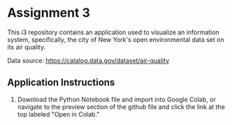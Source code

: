 # Assignment 3
This i3 repository contains an application used to visualize an information system, specifically, the city of New York's open environmental data set on its air quality.

Data source: https://catalog.data.gov/dataset/air-quality

## Application Instructions
1. Download the Python Notebook file and import into Google Colab, or navigate to the preview section of the github file and click the link at the top labeled "Open in Colab."
